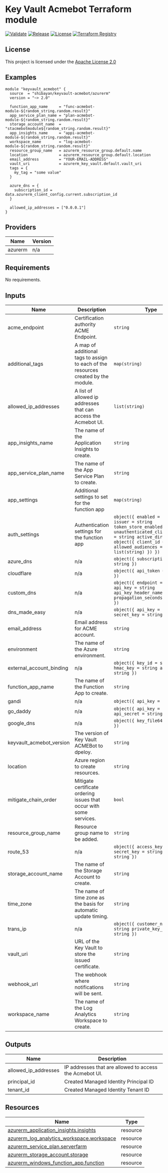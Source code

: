 <!-- BEGIN_TF_DOCS -->
# Key Vault Acmebot Terraform module

[![Validate](https://github.com/shibayan/terraform-azurerm-keyvault-acmebot/actions/workflows/validate.yml/badge.svg)](https://github.com/shibayan/terraform-azurerm-keyvault-acmebot/actions/workflows/validate.yml)
[![Release](https://badgen.net/github/release/shibayan/terraform-azurerm-keyvault-acmebot)](https://github.com/shibayan/terraform-azurerm-keyvault-acmebot/releases/latest)
[![License](https://badgen.net/github/license/shibayan/terraform-azurerm-keyvault-acmebot)](https://github.com/shibayan/terraform-azurerm-keyvault-acmebot/blob/master/LICENSE)
[![Terraform Registry](https://badgen.net/badge/terraform/registry/5c4ee5)](https://registry.terraform.io/modules/shibayan/keyvault-acmebot/azurerm/latest)

## License

This project is licensed under the [Apache License 2.0](https://github.com/shibayan/terraform-azurerm-keyvault-acmebot/blob/master/LICENSE)

## Examples

```hcl
module "keyvault_acmebot" {
  source  = "shibayan/keyvault-acmebot/azurerm"
  version = "~> 2.0"

  function_app_name     = "func-acmebot-module-${random_string.random.result}"
  app_service_plan_name = "plan-acmebot-module-${random_string.random.result}"
  storage_account_name  = "stacmebotmodule${random_string.random.result}"
  app_insights_name     = "appi-acmebot-module-${random_string.random.result}"
  workspace_name        = "log-acmebot-module-${random_string.random.result}"
  resource_group_name   = azurerm_resource_group.default.name
  location              = azurerm_resource_group.default.location
  email_address         = "YOUR-EMAIL-ADDRESS"
  vault_uri             = azurerm_key_vault.default.vault_uri
  tags = {
    my_tag = "some value"
  }

  azure_dns = {
    subscription_id = data.azurerm_client_config.current.subscription_id
  }

  allowed_ip_addresses = ["0.0.0.1"]
}
```

## Providers

| Name | Version |
|------|---------|
| azurerm | n/a |

## Requirements

No requirements.

## Inputs

| Name | Description | Type | Default | Required |
|------|-------------|------|---------|:--------:|
| acme_endpoint | Certification authority ACME Endpoint. | `string` | `"https://acme-v02.api.letsencrypt.org/"` | no |
| additional_tags | A map of additional tags to assign to each of the resources created by the module. | `map(string)` | `{}` | no |
| allowed_ip_addresses | A list of allowed ip addresses that can access the Acmebot UI. | `list(string)` | `[]` | no |
| app_insights_name | The name of the Application Insights to create. | `string` | n/a | yes |
| app_service_plan_name | The name of the App Service Plan to create. | `string` | n/a | yes |
| app_settings | Additional settings to set for the function app | `map(string)` | `{}` | no |
| auth_settings | Authentication settings for the function app | ```object({ enabled = bool issuer = string token_store_enabled = bool unauthenticated_client_action = string active_directory = object({ client_id = string allowed_audiences = list(string) }) })``` | `null` | no |
| azure_dns | n/a | ```object({ subscription_id = string })``` | `null` | no |
| cloudflare | n/a | ```object({ api_token = string })``` | `null` | no |
| custom_dns | n/a | ```object({ endpoint = string api_key = string api_key_header_name = string propagation_seconds = number })``` | `null` | no |
| dns_made_easy | n/a | ```object({ api_key = string secret_key = string })``` | `null` | no |
| email_address | Email address for ACME account. | `string` | n/a | yes |
| environment | The name of the Azure environment. | `string` | `"AzureCloud"` | no |
| external_account_binding | n/a | ```object({ key_id = string hmac_key = string algorithm = string })``` | `null` | no |
| function_app_name | The name of the Function App to create. | `string` | n/a | yes |
| gandi | n/a | ```object({ api_key = string })``` | `null` | no |
| go_daddy | n/a | ```object({ api_key = string api_secret = string })``` | `null` | no |
| google_dns | n/a | ```object({ key_file64 = string })``` | `null` | no |
| keyvault_acmebot_version | The version of Key Vault ACMEBot to dpeloy. | `string` | `"latest"` | no |
| location | Azure region to create resources. | `string` | n/a | yes |
| mitigate_chain_order | Mitigate certificate ordering issues that occur with some services. | `bool` | `false` | no |
| resource_group_name | Resource group name to be added. | `string` | n/a | yes |
| route_53 | n/a | ```object({ access_key = string secret_key = string region = string })``` | `null` | no |
| storage_account_name | The name of the Storage Account to create. | `string` | n/a | yes |
| time_zone | The name of time zone as the basis for automatic update timing. | `string` | `"UTC"` | no |
| trans_ip | n/a | ```object({ customer_name = string private_key_name = string })``` | `null` | no |
| vault_uri | URL of the Key Vault to store the issued certificate. | `string` | n/a | yes |
| webhook_url | The webhook where notifications will be sent. | `string` | `null` | no |
| workspace_name | The name of the Log Analytics Workspace to create. | `string` | n/a | yes |

## Outputs

| Name | Description |
|------|-------------|
| allowed_ip_addresses | IP addresses that are allowed to access the Acmebot UI. |
| principal_id | Created Managed Identity Principal ID |
| tenant_id | Created Managed Identity Tenant ID |

## Resources

| Name | Type |
|------|------|
| [azurerm_application_insights.insights](https://registry.terraform.io/providers/hashicorp/azurerm/latest/docs/resources/application_insights) | resource |
| [azurerm_log_analytics_workspace.workspace](https://registry.terraform.io/providers/hashicorp/azurerm/latest/docs/resources/log_analytics_workspace) | resource |
| [azurerm_service_plan.serverfarm](https://registry.terraform.io/providers/hashicorp/azurerm/latest/docs/resources/service_plan) | resource |
| [azurerm_storage_account.storage](https://registry.terraform.io/providers/hashicorp/azurerm/latest/docs/resources/storage_account) | resource |
| [azurerm_windows_function_app.function](https://registry.terraform.io/providers/hashicorp/azurerm/latest/docs/resources/windows_function_app) | resource |
<!-- END_TF_DOCS -->